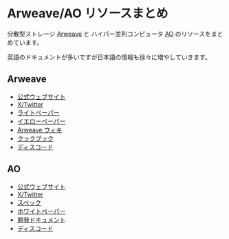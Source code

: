 # Arweave/AO リソースまとめ
分散型ストレージ [Arweave](https://arweave.org) と ハイパー並列コンピュータ [AO](https://ao.arweave.dev) のリソースをまとめています。

英語のドキュメントが多いですが日本語の情報も徐々に増やしていきます。

## Arweave

- [公式ウェブサイト](https://arweave.org/)
- [X/Twitter](https://x.com/ArweaveEco)
- [ライトペーパー](https://www.arweave.org/files/arweave-lightpaper.pdf)
- [イエローペーパー](https://www.arweave.org/yellow-paper.pdf)
- [Arweave ウィキ](https://arwiki.arweave.dev)
- [クックブック](https://cookbook.arweave.dev/)
- [ディスコード](https://discord.gg/AhsZfBm)

## AO

- [公式ウェブサイト](https://ao.arweave.dev/)
- [X/Twitter](https://x.com/aoTheComputer)
- [スペック](https://ao.arweave.dev/#/read)
- [ホワイトペーパー](https://5z7leszqicjtb6bjtij34ipnwjcwk3owtp7szjirboxmwudpd2tq.arweave.net/7n6ySzBAkzD4KZoTviHtskVlbdab_yylEQuuy1BvHqc)
- [開発ドキュメント](https://cookbook_ao.g8way.io/)
- [ディスコード](https://discord.gg/dYXtHwc9dc)
